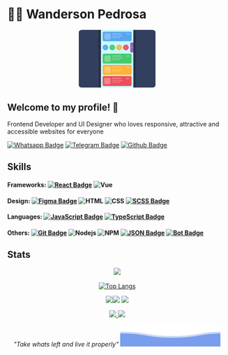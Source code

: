 # :man_technologist: Wanderson Pedrosa
<p align="center"><img src="progamer.gif" width="35%" style="border-radius: 4%;"></p>

## Welcome to my profile! 👋

Frontend Developer and UI Designer who loves responsive, attractive and accessible websites for everyone

[![Whatsapp Badge](https://img.shields.io/badge/-Whatsapp-4CA143?style=flat-square&labelColor=4CA143&logo=whatsapp&logoColor=white&link=https://api.whatsapp.com/send?phone=5581988971394&text=Oi)](https://api.whatsapp.com/send?phone=5581988971394&text=Hey!)
[![Telegram Badge](https://img.shields.io/badge/Telegram-2CA5E0?style=flat-square&labelColor=2CA5E0&logo=telegram&logoColor=white)](https://t.me/psilva999)
[![Github Badge](https://img.shields.io/badge/-Github-000?style=flat-square&logo=Github&logoColor=white&link=https://github.com/psilva999)](https://github.com/psilva999)


## Skills

#### **Frameworks**: [![React Badge](https://img.shields.io/badge/-React-blue?style=flat-square&logo=react&logoColor=white)](https://reactjs.org/) ![Vue](https://img.shields.io/badge/-Vue-00b47d?style=flat-square&logo=vue.js&logoColor=white)

#### **Design**: [![Figma Badge](https://img.shields.io/badge/-Figma-purple?style=flat-square&logo=figma&logoColor=white)](https://www.figma.com/) ![HTML](https://img.shields.io/badge/-HTML-E34F26?style=flat-square&logo=html5&logoColor=white) ![CSS](https://img.shields.io/badge/-CSS-549FDE?style=flat-square&logo=css3&logoColor=white) [![SCSS Badge](https://img.shields.io/badge/-SCSS-CD6799?style=flat-square&logo=sass&logoColor=white)](https://sass-lang.com/)


#### **Languages**: [![JavaScript Badge](https://img.shields.io/badge/-JavaScript-F7DF1E?style=flat-square&logo=javascript&logoColor=black)](https://developer.mozilla.org/en-US/docs/Web/JavaScript) [![TypeScript Badge](https://img.shields.io/badge/-TypeScript-3178C6?style=flat-square&logo=typescript&logoColor=white)](https://www.typescriptlang.org/)

#### **Others**: [![Git Badge](https://img.shields.io/badge/-Git-F05032?style=flat-square&logo=git&logoColor=white)](https://git-scm.com/) ![Nodejs](https://img.shields.io/badge/-Node.js-43853d?style=flat-square&logo=Node.js&logoColor=white) ![NPM](https://img.shields.io/badge/NPM-%23000000.svg?style=flat-square&logo=npm&logoColor=white) [![JSON Badge](https://img.shields.io/badge/-JSON-000000?style=flat-square&logo=json&logoColor=white)](https://www.json.org/) [![Bot Badge](https://img.shields.io/badge/-Bot-0088cc?style=flat-square&logo=telegram&logoColor=white)](https://telegram.org/)

## Stats

<div align='center'>

![](https://komarev.com/ghpvc/?username=psilva999&theme=github_dark&color=447ff7&label=Visitors+count)

[![Top Langs](https://github-readme-stats.vercel.app/api/top-langs/?username=psilva999&langs_count=10&layout=compact&theme=github_dark)](https://github.com/psilva999)
  
![](https://github-profile-summary-cards.vercel.app/api/cards/repos-per-language?username=psilva999&theme=github_dark)![](https://github-profile-summary-cards.vercel.app/api/cards/most-commit-language?username=psilva999&theme=github_dark)
  ![](http://github-profile-summary-cards.vercel.app/api/cards/profile-details?username=psilva999&theme=github_dark)

  
<p align="center">
  <a href="https://github.com/psilva999">
    <img src="https://github-readme-stats.vercel.app/api?username=psilva999&show_icons=true&theme=github_dark&hide_border=true" />
    <img src="https://github-readme-streak-stats.herokuapp.com/?user=psilva999&theme=github-dark-blue&hide_border=true" />
  </a>
</p>

  *"Take whats left and live it properly"*
  <img src="bottom_header.svg">   
</div>
